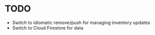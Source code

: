 # TODO

- Switch to idiomatic remove/push for managing inventory updates
- Switch to Cloud Firestore for data
